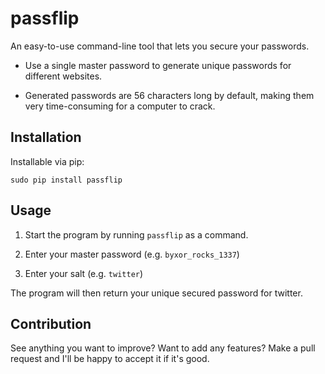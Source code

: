 # passflip

An easy-to-use command-line tool that lets you secure your passwords.

* Use a single master password to generate unique passwords for different websites.

* Generated passwords are 56 characters long by default, making them very time-consuming for a computer to crack.

## Installation

Installable via pip:

`sudo pip install passflip`

## Usage

1. Start the program by running `passflip` as a command.

2. Enter your master password (e.g. `byxor_rocks_1337`)

3. Enter your salt (e.g. `twitter`)

The program will then return your unique secured password for twitter.

## Contribution

See anything you want to improve? Want to add any features? Make a pull request and I'll be happy to accept it if it's good.

